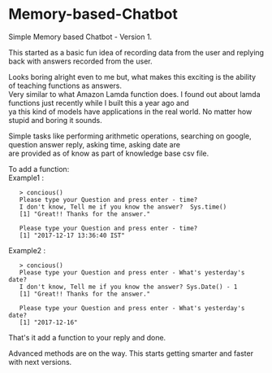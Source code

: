 # Memory-based-Chatbot
Simple Memory based Chatbot - Version 1. 

This started as a basic fun idea of recording data from the user and replying back with answers recorded from the user.  

Looks boring alright even to me but, what makes this exciting is the ability of teaching functions as answers.  
Very similar to what Amazon Lamda function does. I found out about lamda functions just recently while I built this a year ago and   
ya this kind of models have applications in the real world. No matter how stupid and boring it sounds.

Simple tasks like performing arithmetic operations, searching on google, question answer reply, asking time, asking date are  
are provided as of know as part of knowledge base csv file.  
  

To add a function:  
Example1 :  
```
   > concious()  
   Please type your Question and press enter - time?
   I don't know, Tell me if you know the answer?  Sys.time()  
   [1] "Great!! Thanks for the answer."  

   Please type your Question and press enter - time?
   [1] "2017-12-17 13:36:40 IST"
```


Example2 :  
```
   > concious()
   Please type your Question and press enter - What's yesterday's date?
   I don't know, Tell me if you know the answer? Sys.Date() - 1
   [1] "Great!! Thanks for the answer."  

   Please type your Question and press enter - What's yesterday's date?
   [1] "2017-12-16"
```

That's it add a function to your reply and done.

Advanced methods are on the way. This starts getting smarter and faster with next versions.
